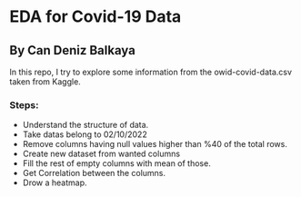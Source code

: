 # EDA for Covid-19 Data
## By Can Deniz Balkaya
In this repo, I try to explore some information from the owid-covid-data.csv taken from Kaggle.

### Steps:
- Understand the structure of data.
- Take datas belong to 02/10/2022
- Remove columns having null values higher than %40 of the total rows.
- Create new dataset from wanted columns
- Fill the rest of empty columns with mean of those.
- Get Correlation between the columns.
- Drow a heatmap.
